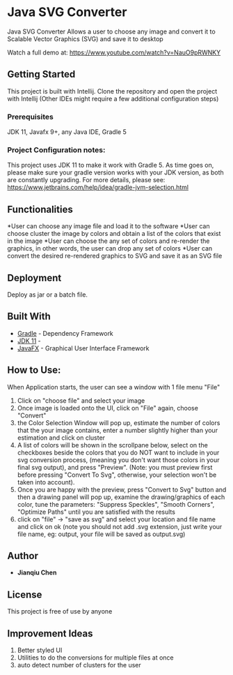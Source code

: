 # Java SVG Converter

Java SVG Converter Allows a user to choose any image and convert it 
to Scalable Vector Graphics (SVG) and save it to desktop

Watch a full demo at: https://www.youtube.com/watch?v=NauO9pRWNKY

## Getting Started
This project is built with Intellij.
Clone the repository and open the project with Intellij
(Other IDEs might require a few additional configuration steps)

### Prerequisites

JDK 11, Javafx 9+, any Java IDE, Gradle 5

### Project Configuration notes: 

This project uses JDK 11 to make it work with Gradle 5.
As time goes on, please make sure your gradle version works with your JDK version,
as both are constantly upgrading. For more details, please see:
https://www.jetbrains.com/help/idea/gradle-jvm-selection.html

## Functionalities
*User can choose any image file and load it to the software
*User can choose cluster the image by colors and obtain a list 
 of the colors that exist in the image
*User can choose the any set of colors and re-render the graphics,
 in other words, the user can drop any set of colors
*User can convert the desired re-rendered graphics to SVG and save it 
 as an SVG file
## Deployment
Deploy as jar or a batch file. 
## Built With

* [Gradle](https://gradle.org/) - Dependency Framework
* [JDK 11](https://www.oracle.com/java/technologies/javase-downloads.html) - 
* [JavaFX](https://gluonhq.com/products/javafx/) - Graphical User Interface Framework

## How to Use:
When Application starts, the user can see a window with 1 file menu "File"
1) Click on "choose file" and select your image
2) Once image is loaded onto the UI, click on "File" again, choose "Convert"
3) the Color Selection Window will pop up, estimate the number of colors that
   the your image contains, enter a number slightly higher than your estimation
   and click on cluster
4) A list of colors will be shown in the scrollpane below, select on the checkboxes
   beside the colors that you do NOT want to include in your svg conversion process, 
   (meaning you don't want those colors in your final svg output), and press "Preview".
   (Note: you must preview first before pressing "Convert To Svg", otherwise, your selection
   won't be taken into account). 
5) Once you are happy with the preview, press "Convert to Svg" button and then a 
   drawing panel will pop up, examine the drawing/graphics of each color, tune the 
   parameters: "Suppress Speckles", "Smooth Corners", "Optimize Paths" until you are
   satisfied with the results
6) click on "file" -> "save as svg" and select your location and file name and click 
   on ok (note you should not add .svg extension, just write your file name, eg: output,
   your file will be saved as output.svg)
   
## Author

* **Jianqiu Chen**

## License
This project is free of use by anyone

## Improvement Ideas
1. Better styled UI
2. Utilities to do the conversions for multiple files at once
3. auto detect number of clusters for the user
